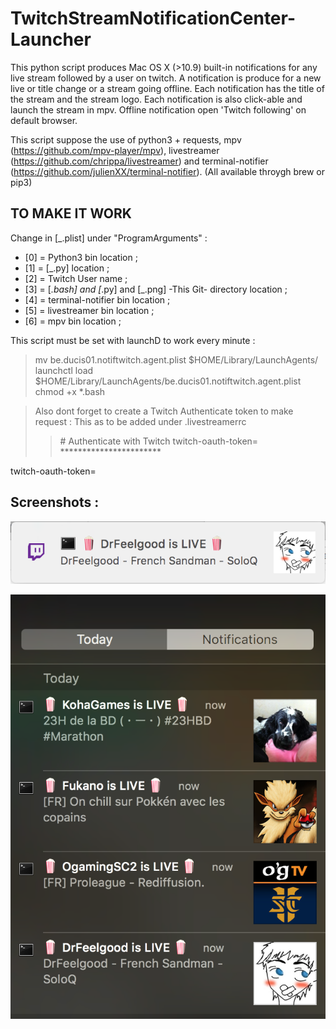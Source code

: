 # TwitchStreamNotificationCenter-Launcher

This python script produces Mac OS X (>10.9) built-in notifications for any live stream followed by a user on twitch.
A notification is produce for a new live or title change or a stream going offline.
Each notification has the title of the stream and the stream logo.
Each notification is also click-able and launch the stream in mpv.
Offline notification open 'Twitch following' on default browser.

This script suppose the use of python3 + requests, mpv (https://github.com/mpv-player/mpv), livestreamer (https://github.com/chrippa/livestreamer) and terminal-notifier (https://github.com/julienXX/terminal-notifier). (All available throygh brew or pip3)


## TO MAKE IT WORK

Change in [_.plist] under "ProgramArguments" :

* [0] = Python3 bin location ;
* [1] = [_.py] location  ;
* [2] = Twitch User name ;
* [3] = [_.bash] and [_.py] and [_.png] -This Git- directory location  ;
* [4] = terminal-notifier bin location  ;
* [5] = livestreamer bin location  ;
* [6] = mpv  bin location  ;


This script must be set with launchD to work every minute :
> mv be.ducis01.notiftwitch.agent.plist $HOME/Library/LaunchAgents/  
> launchctl load $HOME/Library/LaunchAgents/be.ducis01.notiftwitch.agent.plist  
> chmod +x *.bash 

> Also dont forget to create a Twitch Authenticate token to make request :
> This as to be added under .livestreamerrc 
>> \# Authenticate with Twitch
>> twitch-oauth-token= ***********************

twitch-oauth-token=
## Screenshots :

![Image of a Notification](https://raw.githubusercontent.com/Ducis01/TwitchStreamNotificationCenter-Launcher/master/screenshot/notification.png)

![Image of Notification Center](https://raw.githubusercontent.com/Ducis01/TwitchStreamNotificationCenter-Launcher/master/screenshot/notification_center.png)

